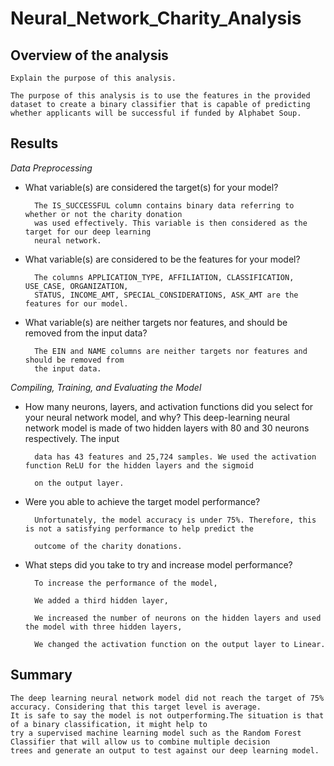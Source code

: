# Neural_Network_Charity_Analysis

## Overview of the analysis

    Explain the purpose of this analysis.
    
    The purpose of this analysis is to use the features in the provided dataset to create a binary classifier that is capable of predicting whether applicants will be successful if funded by Alphabet Soup.


## Results


*Data Preprocessing*

* What variable(s) are considered the target(s) for your model?

        The IS_SUCCESSFUL column contains binary data referring to whether or not the charity donation 
        was used effectively. This variable is then considered as the target for our deep learning 
        neural network.

* What variable(s) are considered to be the features for your model?

        The columns APPLICATION_TYPE, AFFILIATION, CLASSIFICATION, USE_CASE, ORGANIZATION, 
        STATUS, INCOME_AMT, SPECIAL_CONSIDERATIONS, ASK_AMT are the features for our model.

* What variable(s) are neither targets nor features, and should be removed from the input data?

        The EIN and NAME columns are neither targets nor features and should be removed from 
        the input data.

*Compiling, Training, and Evaluating the Model*

* How many neurons, layers, and activation functions did you select for your neural network model, and why?
        This deep-learning neural network model is made of two hidden layers with 80 and 30 neurons respectively. The input 
        
        data has 43 features and 25,724 samples. We used the activation function ReLU for the hidden layers and the sigmoid 
        
        on the output layer.

* Were you able to achieve the target model performance?

        Unfortunately, the model accuracy is under 75%. Therefore, this is not a satisfying performance to help predict the
        
        outcome of the charity donations.

* What steps did you take to try and increase model performance?
        
        To increase the performance of the model,
        
        We added a third hidden layer,
        
        We increased the number of neurons on the hidden layers and used the model with three hidden layers,
        
        We changed the activation function on the output layer to Linear. 


## Summary

    The deep learning neural network model did not reach the target of 75% accuracy. Considering that this target level is average. 
    It is safe to say the model is not outperforming.The situation is that of a binary classification, it might help to 
    try a supervised machine learning model such as the Random Forest Classifier that will allow us to combine multiple decision 
    trees and generate an output to test against our deep learning model. 
